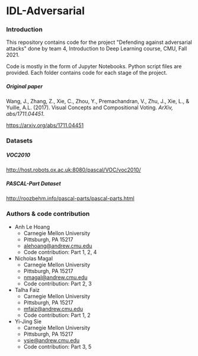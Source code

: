 # IDL-Adversarial

### Introduction

This repository contains code for the project "Defending against adversarial attacks" done by team 4, Introduction to Deep Learning course, CMU, Fall 2021.

Code is mostly in the form of Jupyter Notebooks. Python script files are provided. Each folder contains code for each stage of the project.

##### Original paper

Wang, J., Zhang, Z., Xie, C., Zhou, Y., Premachandran, V., Zhu, J., Xie, L., & Yuille, A.L. (2017). Visual
Concepts and Compositional Voting. _ArXiv, abs/1711.04451_.

https://arxiv.org/abs/1711.04451

### Datasets

##### VOC2010

http://host.robots.ox.ac.uk:8080/pascal/VOC/voc2010/

##### PASCAL-Part Dataset

http://roozbehm.info/pascal-parts/pascal-parts.html

### Authors & code contribution

- Anh Le Hoang
    -  Carnegie Mellon University
    -  Pittsburgh, PA 15217
    -  alehoang@andrew.cmu.edu
    -  Code contribution: Part 1, 2, 4
-  Nicholas Magal
    -  Carnegie Mellon University
    -  Pittsburgh, PA 15217
    -  nmagal@andrew.cmu.edu
    -  Code contribution: Part 2, 3
-  Talha Faiz
    -  Carnegie Mellon University
    -  Pittsburgh, PA 15217
    -  mfaiz@andrew.cmu.edu
    -  Code contribution: Part 1, 2
-  Yi-Jing Sie
    -  Carnegie Mellon University
    -  Pittsburgh, PA 15217
    -  ysie@andrew.cmu.edu
    -  Code contribution: Part 3, 5

